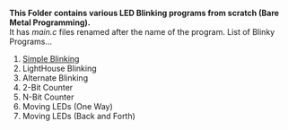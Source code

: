 **This Folder contains various LED Blinking programs from scratch (Bare Metal Programming).**
<br>It has *main.c* files renamed after the name of the program.
List of Blinky Programs...
1. [Simple Blinking](STM32F103C8T6/Blinky/simple_blinking.c)
2. LightHouse Blinking
3. Alternate Blinking
4. 2-Bit Counter
5. N-Bit Counter
6. Moving LEDs (One Way)
7. Moving LEDs (Back and Forth)
